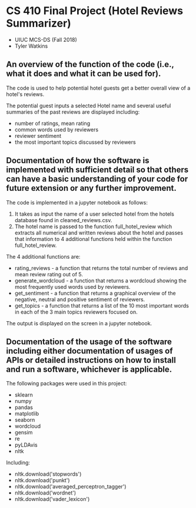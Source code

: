 # CS 410 Final Project (Hotel Reviews Summarizer) 
- UIUC MCS-DS (Fall 2018)
- Tyler Watkins

## An overview of the function of the code (i.e., what it does and what it can be used for). 

The code is used to help potential hotel guests get a better overall view of a hotel's reviews.

The potential guest inputs a selected Hotel name and several useful summaries of the past reviews are displayed including:

- number of ratings, mean rating
- common words used by reviewers
- reviewer sentiment
- the most important topics discussed by reviewers


## Documentation of how the software is implemented with sufficient detail so that others can have a basic understanding of your code for future extension or any further improvement. 

The code is implemented in a jupyter notebook as follows: 

1. It takes as input the name of a user selected hotel from the hotels database found in cleaned_reviews.csv.
2. The hotel name is passed to the function full_hotel_review which extracts all numerical and written reviews about the hotel and passes that information to 4 additional functions held within the function full_hotel_review. 

The 4 additional functions are:
- rating_reviews - a function that returns the total number of reviews and mean review rating out of 5.
- generate_wordcloud - a function that returns a wordcloud showing the most frequently used words used by reviewers.
- get_sentiment - a function that returns a graphical overview of the negative, neutral and positive sentiment of reviewers.
- get_topics - a function that returns a list of the 10 most important words in each of the 3 main topics reviewers focused on.

The output is displayed on the screen in a jupyter notebook.


## Documentation of the usage of the software including either documentation of usages of APIs or detailed instructions on how to install and run a software, whichever is applicable. 

The following packages were used in this project:
- sklearn
- numpy
- pandas
- matplotlib
- seaborn
- wordcloud
- gensim
- re
- pyLDAvis
- nltk

Including:
- nltk.download('stopwords')
- nltk.download('punkt')
- nltk.download('averaged_perceptron_tagger')
- nltk.download('wordnet')
- nltk.download('vader_lexicon')
